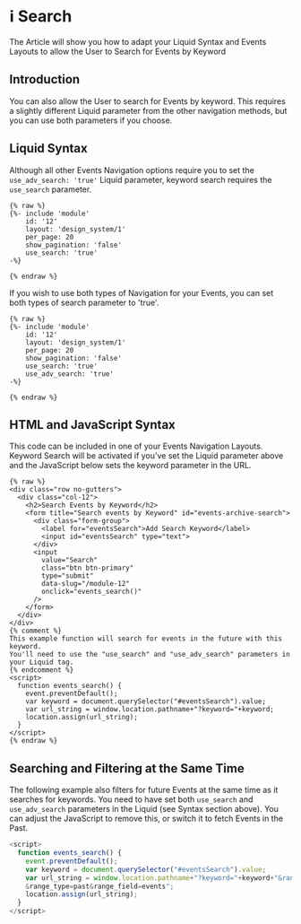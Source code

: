 # ℹ️ Search

The Article will show you how to adapt your Liquid Syntax and Events Layouts to allow the User to Search for Events by Keyword

## Introduction

You can also allow the User to search for Events by keyword. This requires a slightly different Liquid parameter from the other navigation methods, but you can use both parameters if you choose.

## Liquid Syntax

Although all other Events Navigation options require you to set the `use_adv_search: 'true'` Liquid parameter, keyword search requires the `use_search` parameter.

```liquid
{% raw %}
{%- include 'module'
    id: '12'
    layout: 'design_system/1'
    per_page: 20
    show_pagination: 'false'
    use_search: 'true' 
-%}

{% endraw %}
```

If you wish to use both types of Navigation for your Events, you can set both types of search parameter to 'true'.

```liquid
{% raw %}
{%- include 'module'
    id: '12'
    layout: 'design_system/1'
    per_page: 20
    show_pagination: 'false'
    use_search: 'true'
    use_adv_search: 'true' 
-%}

{% endraw %}
```

## HTML and JavaScript Syntax

This code can be included in one of your Events Navigation Layouts. Keyword Search will be activated if you've set the Liquid parameter above and the JavaScript below sets the keyword parameter in the URL.

```liquid
{% raw %}
<div class="row no-gutters">
  <div class="col-12">
    <h2>Search Events by Keyword</h2>
    <form title="Search events by Keyword" id="events-archive-search">
      <div class="form-group">
        <label for="eventsSearch">Add Search Keyword</label>
        <input id="eventsSearch" type="text">
      </div>
      <input
        value="Search" 
        class="btn btn-primary" 
        type="submit" 
        data-slug="/module-12" 
        onclick="events_search()"
      />
    </form>
  </div>
</div>
{% comment %}
This example function will search for events in the future with this keyword. 
You'll need to use the "use_search" and "use_adv_search" parameters in your Liquid tag.
{% endcomment %}
<script>
  function events_search() {
    event.preventDefault();
    var keyword = document.querySelector("#eventsSearch").value;
    var url_string = window.location.pathname+"?keyword="+keyword;
    location.assign(url_string);
  }
</script>
{% endraw %}
```

## Searching and Filtering at the Same Time

The following example also filters for future Events at the same time as it searches for keywords. You need to have set both `use_search` and `use_adv_search` parameters in the Liquid (see Syntax section above). You can adjust the JavaScript to remove this, or switch it to fetch Events in the Past.

```javascript
<script>
  function events_search() {
    event.preventDefault();
    var keyword = document.querySelector("#eventsSearch").value;
    var url_string = window.location.pathname+"?keyword="+keyword+"&range_lt={{now}}
    &range_type=past&range_field=events";
    location.assign(url_string);
  }
</script>
```
